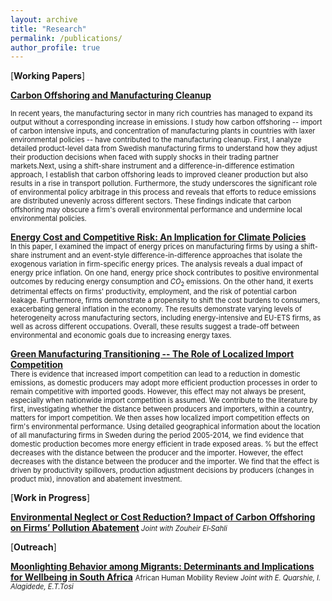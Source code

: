 ```yaml
---
layout: archive
title: "Research"
permalink: /publications/
author_profile: true
---
```

[**Working Papers**]

[**Carbon Offshoring and Manufacturing Cleanup**]() 

<sm style="font-size: 0.8em;">
In recent years, the manufacturing sector in many rich countries has managed to expand its output without a corresponding increase in emissions.  I study how carbon offshoring -- import of carbon intensive inputs,  and concentration of manufacturing plants in countries with laxer environmental policies -- have contributed to the manufacturing cleanup. First, I analyze detailed product-level data from Swedish manufacturing firms to understand how they adjust their production decisions when faced with supply shocks in their trading partner markets.Next, using a shift-share instrument and a difference-in-difference estimation approach,  I establish that carbon offshoring leads to improved cleaner production but also results in a rise in transport pollution. Furthermore, the study underscores the significant role of environmental policy arbitrage in this process and reveals that efforts to reduce emissions are distributed unevenly across different sectors. These findings indicate that carbon offshoring may obscure a firm's overall environmental performance and undermine local environmental policies. 

</sm>

 [**Energy Cost and Competitive Risk: An Implication for Climate  Policies**]()   
<sm  style="font-size: 0.8em;">
In this paper, I examined the impact of energy prices on manufacturing firms  by using a shift-share instrument and an event-style difference-in-difference approaches that isolate the exogenous variation in firm-specific energy prices. The analysis reveals a dual impact of energy price inflation. On one hand, energy price shock contributes to positive environmental outcomes by reducing energy consumption and $CO_2$ emissions. On the other hand, it exerts detrimental effects on firms' productivity, employment, and the risk of potential carbon leakage. Furthermore, firms demonstrate a propensity to shift the cost burdens to consumers, exacerbating general inflation in the economy. The results demonstrate varying levels of heterogeneity across manufacturing sectors, including energy-intensive and EU-ETS firms, as well as across different occupations. Overall, these results suggest a trade-off between environmental and economic goals due to increasing energy taxes. 

</sm>



[**Green Manufacturing Transitioning -- The Role of Localized Import Competition**]()   
<sm  style="font-size: 0.8em;">
There is evidence that increased import competition can lead to a reduction in domestic emissions, as domestic producers may adopt more efficient production processes in order to remain competitive with imported goods. However, this effect may not always be present, especially when nationwide import competition is assumed.  We contribute to the literature by first, investigating whether the distance between producers and importers, within a country, matters for import competition. We then asses how localized import competition effects on firm's environmental performance.  Using detailed geographical information about the location of all manufacturing firms in Sweden during the period 2005-2014, we find evidence that domestic production becomes more energy efficient in trade exposed areas. % but the effect decreases with the distance between the producer and the importer. However, the effect decreases with the distance between the producer and the importer. We find that the effect is driven by  productivity spillovers, production adjustment decisions by producers (changes in product mix), innovation and abatement investment.

</sm>




[**Work in Progress**]

[**Environmental Neglect or Cost Reduction? Impact of Carbon Offshoring on Firms’ Pollution Abatement**]()<sm  style="font-size: 0.8em;"><i> Joint with Zouheir El‑Sahli</i></sm>

[**Outreach**]

[**Moonlighting Behavior among Migrants: Determinants and Implications for Wellbeing in South Africa**](https://sihma.org.za/journals/AHMR%208_2%202.%20Moonlighting%20Behaviour%20among%20Migrants%20and%20Wellbeing%20in%20South%20Africa.pdf) <sm  style="font-size: 0.8em;">African Human Mobility Review </sm>  <sm  style="font-size: 0.8em;"><i> Joint with E. Quarshie, I. Alagidede, E.T.Tosi</i></sm> 

 
